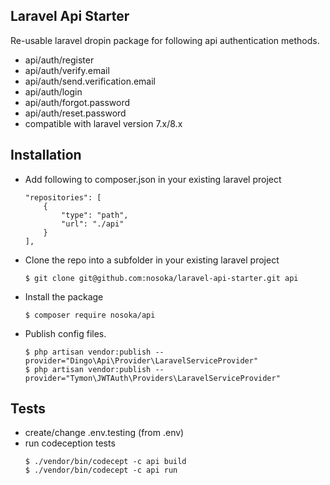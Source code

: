 ## Laravel Api Starter
Re-usable laravel dropin package for following api authentication methods.
- api/auth/register
- api/auth/verify.email
- api/auth/send.verification.email
- api/auth/login
- api/auth/forgot.password
- api/auth/reset.password
- compatible with laravel version 7.x/8.x

## Installation
- Add following to composer.json in your existing laravel project
    ```
    "repositories": [
        {
            "type": "path",
            "url": "./api"
        }
    ],
    ```
- Clone the repo into a subfolder in your existing laravel project
    ```
    $ git clone git@github.com:nosoka/laravel-api-starter.git api
    ```
- Install the package
    ```
    $ composer require nosoka/api
    ```

- Publish config files.
    ```
    $ php artisan vendor:publish --provider="Dingo\Api\Provider\LaravelServiceProvider"
    $ php artisan vendor:publish --provider="Tymon\JWTAuth\Providers\LaravelServiceProvider"
    ```

## Tests
- create/change .env.testing (from .env)
- run codeception tests
    ```
    $ ./vendor/bin/codecept -c api build
    $ ./vendor/bin/codecept -c api run
    ```
